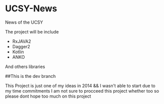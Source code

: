 # UCSY-News
News of the UCSY

The project will be include 
* RxJAVA2
* Dagger2
* Kotlin
* ANKO

And others libraries


##This  is the dev branch 

This Project is just one of my ideas in 2014 && I wasn't able to start due to my time commitments
I am not sure to procceed this project whether too so please dont hope too much on this project
 

